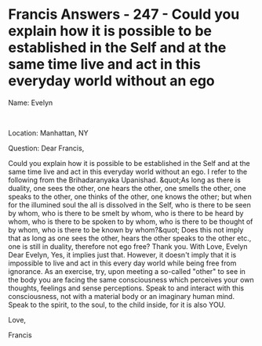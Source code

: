 # Francis Answers - 247 - Could you explain how it is possible to be established in the Self and at the same time live and act in this everyday world without an ego

  

Name: Evelyn&nbsp;  

&nbsp;  

Location: Manhattan, NY&nbsp;  

Question: Dear Francis, 

Could you explain how it is possible to be established in the Self and at the same time live and act in this everyday world without an ego. I refer to the following from the Brihadaranyaka Upanishad. \&quot;As long as there is duality, one sees the other, one hears the other, one smells the other, one speaks to the other, one thinks of the other, one knows the other; but when for the illumined soul the all is dissolved in the Self, who is there to be seen by whom, who is there to be smelt by whom, who is there to be heard by whom, who is there to be spoken to by whom, who is there to be thought of by whom, who is there to be known by whom?\&quot; Does this not imply that as long as one sees the other, hears the other speaks to the other etc., one is still in duality, therefore not ego free? Thank you. With Love, Evelyn
Dear Evelyn,
Yes, it implies just that. However, it doesn't imply that it is impossible to live and act in this every day world while being free from ignorance. As an exercise, try, upon meeting a so-called &quot;other&quot; to see in the body you are facing the same consciousness which perceives your own thoughts, feelings and sense perceptions. Speak to and interact with this consciousness, not with a material body or an imaginary human mind. Speak to the spirit, to the soul, to the child inside, for it is also YOU.

Love,

Francis

